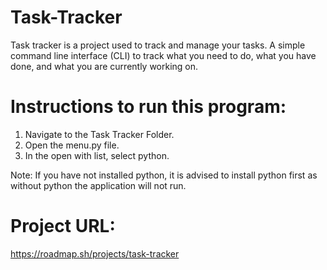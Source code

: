 # Task-Tracker
Task tracker is a project used to track and manage your tasks. A simple command line interface (CLI) to track what you need to do, what you have done, and what you are currently working on. 

# Instructions to run this program:
1. Navigate to the Task Tracker Folder.
2. Open the menu.py file.
3. In the open with list, select python.

Note: If you have not installed python, it is advised to install python first as without python the application will not run.

# Project URL:
https://roadmap.sh/projects/task-tracker